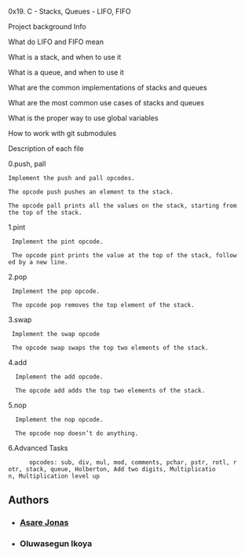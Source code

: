 0x19. C - Stacks, Queues - LIFO, FIFO

Project background Info

  What do LIFO and FIFO mean

  What is a stack, and when to use it

  What is a queue, and when to use it

  What are the common implementations of stacks and queues

  What are the most common use cases of stacks and queues

  What is the proper way to use global variables

  How to work with git submodules


Description of each file


  0.push, pall

    Implement the push and pall opcodes.

    The opcode push pushes an element to the stack.

    The opcode pall prints all the values on the stack, starting from    the top of the stack.

   1.pint

     Implement the pint opcode.

     The opcode pint prints the value at the top of the stack, follow     ed by a new line.

   2.pop

     Implement the pop opcode.

     The opcode pop removes the top element of the stack.

   3.swap

     Implement the swap opcode

     The opcode swap swaps the top two elements of the stack.

   4.add

      Implement the add opcode.

      The opcode add adds the top two elements of the stack.

   5.nop

      Implement the nop opcode.

      The opcode nop doesn’t do anything.

   6.Advanced Tasks

          opcodes: sub, div, mul, mod, comments, pchar, pstr, rotl, r          otr, stack, queue, Holberton, Add two digits, Multiplicatio           n, Multiplication level up

## Authors

* ### [Asare Jonas](https://github.com/sabimbi447/)
* ### Oluwasegun Ikoya
